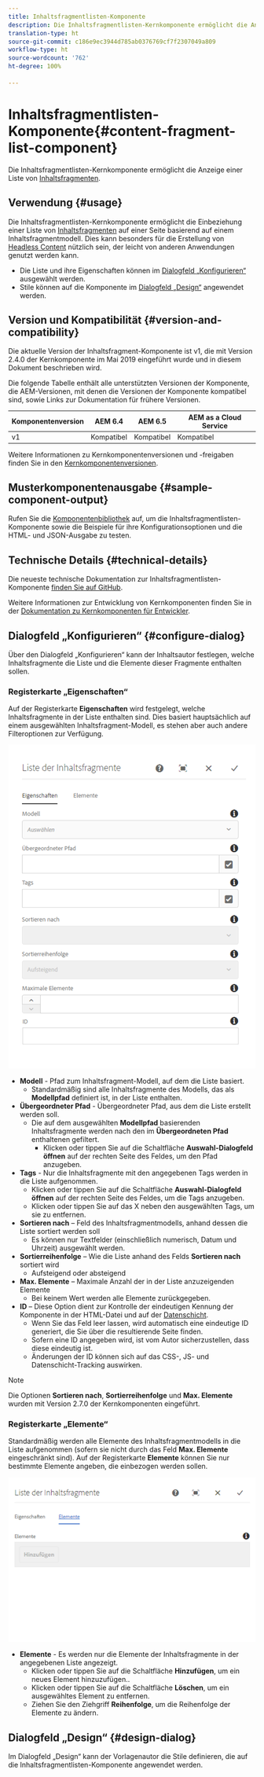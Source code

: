```yaml
---
title: Inhaltsfragmentlisten-Komponente
description: Die Inhaltsfragmentlisten-Kernkomponente ermöglicht die Anzeige einer Liste von Inhaltsfragmenten.
translation-type: ht
source-git-commit: c186e9ec3944d785ab0376769cf7f2307049a809
workflow-type: ht
source-wordcount: '762'
ht-degree: 100%

---
```



# Inhaltsfragmentlisten-Komponente{#content-fragment-list-component}

Die Inhaltsfragmentlisten-Kernkomponente ermöglicht die Anzeige einer Liste von [Inhaltsfragmenten](https://docs.adobe.com/content/help/de-DE/experience-manager-cloud-service/assets/content-fragments/content-fragments.translate.html).

## Verwendung {#usage}

Die Inhaltsfragmentlisten-Kernkomponente ermöglicht die Einbeziehung einer Liste von [Inhaltsfragmenten](https://docs.adobe.com/content/help/de-DE/experience-manager-cloud-service/assets/content-fragments/content-fragments.translate.html) auf einer Seite basierend auf einem Inhaltsfragmentmodell. Dies kann besonders für die Erstellung von [Headless Content](https://helpx.adobe.com/de/experience-manager/6-5/sites/developing/user-guide.html?topic=/experience-manager/6-5/sites/developing/morehelp/headless.ug.js) nützlich sein, der leicht von anderen Anwendungen genutzt werden kann.

* Die Liste und ihre Eigenschaften können im [Dialogfeld „Konfigurieren“](#configure-dialog) ausgewählt werden.
* Stile können auf die Komponente im [Dialogfeld „Design“](#design-dialog) angewendet werden.

## Version und Kompatibilität {#version-and-compatibility}

Die aktuelle Version der Inhaltsfragment-Komponente ist v1, die mit Version 2.4.0 der Kernkomponente im Mai 2019 eingeführt wurde und in diesem Dokument beschrieben wird.

Die folgende Tabelle enthält alle unterstützten Versionen der Komponente, die AEM-Versionen, mit denen die Versionen der Komponente kompatibel sind, sowie Links zur Dokumentation für frühere Versionen.

| Komponentenversion | AEM 6.4 | AEM 6.5 | AEM as a Cloud Service |
|--- |--- |---|---|
| v1 | Kompatibel | Kompatibel | Kompatibel |

Weitere Informationen zu Kernkomponentenversionen und -freigaben finden Sie in den [Kernkomponentenversionen](/help/versions.md).

## Musterkomponentenausgabe {#sample-component-output}

Rufen Sie die [Komponentenbibliothek](https://adobe.com/go/aem_cmp_library_cflist_de) auf, um die Inhaltsfragmentlisten-Komponente sowie die Beispiele für ihre Konfigurationsoptionen und die HTML- und JSON-Ausgabe zu testen.

## Technische Details {#technical-details}

Die neueste technische Dokumentation zur Inhaltsfragmentlisten-Komponente [finden Sie auf GitHub](https://adobe.com/go/aem_cmp_tech_cflist_v1_de).

Weitere Informationen zur Entwicklung von Kernkomponenten finden Sie in der [Dokumentation zu Kernkomponenten für Entwickler](/help/developing/overview.md).

## Dialogfeld „Konfigurieren“ {#configure-dialog}

Über den Dialogfeld „Konfigurieren“ kann der Inhaltsautor festlegen, welche Inhaltsfragmente die Liste und die Elemente dieser Fragmente enthalten sollen.

### Registerkarte „Eigenschaften“

Auf der Registerkarte **Eigenschaften** wird festgelegt, welche Inhaltsfragmente in der Liste enthalten sind. Dies basiert hauptsächlich auf einem ausgewählten Inhaltsfragment-Modell, es stehen aber auch andere Filteroptionen zur Verfügung.

![Registerkarte „Eigenschaften“ im Dialogfeld „Bearbeiten“ der Inhaltsfragmentlisten-Komponente](/help/assets/content-fragment-list-properties.png)

* **Modell** - Pfad zum Inhaltsfragment-Modell, auf dem die Liste basiert.
   * Standardmäßig sind alle Inhaltsfragmente des Modells, das als **Modellpfad** definiert ist, in der Liste enthalten.
* **Übergeordneter Pfad** - Übergeordneter Pfad, aus dem die Liste erstellt werden soll.
   * Die auf dem ausgewählten **Modellpfad** basierenden Inhaltsfragmente werden nach den im **Übergeordneten Pfad** enthaltenen gefiltert.
      * Klicken oder tippen Sie auf die Schaltfläche **Auswahl-Dialogfeld öffnen** auf der rechten Seite des Feldes, um den Pfad anzugeben.
* **Tags** - Nur die Inhaltsfragmente mit den angegebenen Tags werden in die Liste aufgenommen.
   * Klicken oder tippen Sie auf die Schaltfläche **Auswahl-Dialogfeld öffnen** auf der rechten Seite des Feldes, um die Tags anzugeben.
   * Klicken oder tippen Sie auf das X neben den ausgewählten Tags, um sie zu entfernen.
* **Sortieren nach** – Feld des Inhaltsfragmentmodells, anhand dessen die Liste sortiert werden soll
   * Es können nur Textfelder (einschließlich numerisch, Datum und Uhrzeit) ausgewählt werden.
* **Sortierreihenfolge** – Wie die Liste anhand des Felds **Sortieren nach** sortiert wird
   * Aufsteigend oder absteigend
* **Max. Elemente** – Maximale Anzahl der in der Liste anzuzeigenden Elemente
   * Bei keinem Wert werden alle Elemente zurückgegeben.
* **ID** – Diese Option dient zur Kontrolle der eindeutigen Kennung der Komponente in der HTML-Datei und auf der [Datenschicht](/help/developing/data-layer/overview.md).
   * Wenn Sie das Feld leer lassen, wird automatisch eine eindeutige ID generiert, die Sie über die resultierende Seite finden.
   * Sofern eine ID angegeben wird, ist vom Autor sicherzustellen, dass diese eindeutig ist.
   * Änderungen der ID können sich auf das CSS-, JS- und Datenschicht-Tracking auswirken.

>[!NOTE]
>Die Optionen **Sortieren nach**, **Sortierreihenfolge** und **Max. Elemente** wurden mit Version 2.7.0 der Kernkomponenten eingeführt.

### Registerkarte „Elemente“

Standardmäßig werden alle Elemente des Inhaltsfragmentmodells in die Liste aufgenommen (sofern sie nicht durch das Feld **Max. Elemente** eingeschränkt sind). Auf der Registerkarte **Elemente** können Sie nur bestimmte Elemente angeben, die einbezogen werden sollen.

![Registerkarte „Elemente“ im Dialogfeld „Bearbeiten“ der Inhaltsfragmentlisten-Komponente](/help/assets/content-fragment-list-elements.png)

* **Elemente** - Es werden nur die Elemente der Inhaltsfragmente in der angegebenen Liste angezeigt.
   * Klicken oder tippen Sie auf die Schaltfläche **Hinzufügen**, um ein neues Element hinzuzufügen..
   * Klicken oder tippen Sie auf die Schaltfläche **Löschen**, um ein ausgewähltes Element zu entfernen.
   * Ziehen Sie den Ziehgriff **Reihenfolge**, um die Reihenfolge der Elemente zu ändern.

## Dialogfeld „Design“ {#design-dialog}

Im Dialogfeld „Design“ kann der Vorlagenautor die Stile definieren, die auf die Inhaltsfragmentlisten-Komponente angewendet werden.
